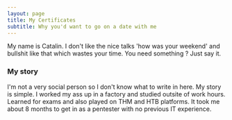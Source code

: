 ```yaml
---
layout: page
title: My Certificates
subtitle: Why you'd want to go on a date with me
---
```


My name is Catalin. I don't like the nice talks 'how was your weekend' and bullshit like that which wastes your time. You need something ? Just say it.


### My story

I'm not a very social person so I don't know what to write in here. My story is simple. I worked my ass up in a factory and studied outsite of work hours. Learned for exams and also played on THM and HTB platforms. It took me about 8 months to get in as a pentester with no previous IT experience.
